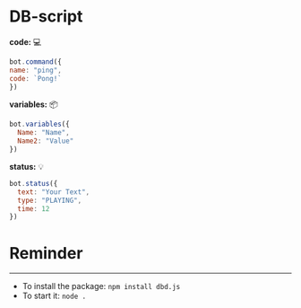 # DB-script


**code:** :computer: 

```js
bot.command({
name: "ping", 
code: `Pong!` 
})
```

**variables:** :package:

```js
bot.variables({
  Name: "Name",
  Name2: "Value"
})
```

**status:** :bulb:

```js
bot.status({
  text: "Your Text",
  type: "PLAYING",
  time: 12
})
```

# Reminder
---
* To install the package: `npm install dbd.js`
* To start it: `node .`

